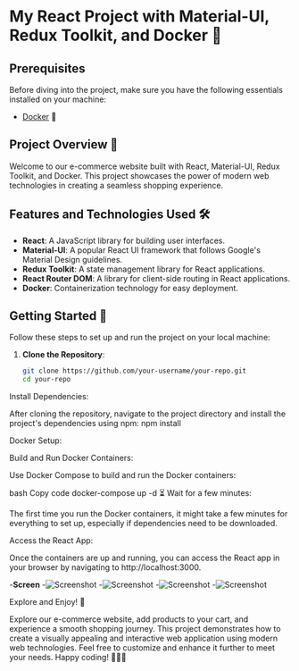 # My React Project with Material-UI, Redux Toolkit, and Docker 🚀

## Prerequisites

Before diving into the project, make sure you have the following essentials installed on your machine:

- [Docker](https://www.docker.com/products/docker-desktop) 🐳

## Project Overview 📝

Welcome to our e-commerce website built with React, Material-UI, Redux Toolkit, and Docker. This project showcases the power of modern web technologies in creating a seamless shopping experience.

## Features and Technologies Used 🛠️

- **React**: A JavaScript library for building user interfaces.
- **Material-UI**: A popular React UI framework that follows Google's Material Design guidelines.
- **Redux Toolkit**: A state management library for React applications.
- **React Router DOM**: A library for client-side routing in React applications.
- **Docker**: Containerization technology for easy deployment.

## Getting Started 🚀

Follow these steps to set up and run the project on your local machine:

1. **Clone the Repository**:

   ```bash
   git clone https://github.com/your-username/your-repo.git
   cd your-repo

Install Dependencies:

After cloning the repository, navigate to the project directory and install the project's dependencies using npm:
npm install

Docker Setup:

Build and Run Docker Containers:

Use Docker Compose to build and run the Docker containers:

bash
Copy code
docker-compose up -d
⏳ Wait for a few minutes:

The first time you run the Docker containers, it might take a few minutes for everything to set up, especially if dependencies need to be downloaded.

Access the React App:

Once the containers are up and running, you can access the React app in your browser by navigating to http://localhost:3000.

-**Screen**
-![Screenshot](src/Images/ScreenDesign/Ss.png)
-![Screenshot](src/Images/ScreenDesign/S2.png)
-![Screenshot](src/Images/ScreenDesign/S3.png)
-![Screenshot](src/Images/ScreenDesign/S4.png)

Explore and Enjoy! 🎉

Explore our e-commerce website, add products to your cart, and experience a smooth shopping journey. This project demonstrates how to create a visually appealing and interactive web application using modern web technologies. Feel free to customize and enhance it further to meet your needs. Happy coding! 👨‍💻🛒
